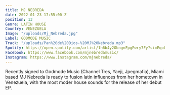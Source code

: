 ```yaml
---
title: MJ NEBREDA
date: 2022-01-23 17:55:00 Z
position: 13
Genre: LATIN HOUSE
Country: VENEZUELA
Image: "/uploads/Mj_Nebreda.jpg"
Label: GODMODE MUSIC
Track: "/uploads/Pan%20de%20Dios-%20MJ%20Nebreda.mp3"
Spotify: https://open.spotify.com/artist/1h6b4y2ObngnFpgEwry7Fy?si=EqoLv1IfRlKxGyjCXIKvlQ
Facebook: https://www.facebook.com/mjnebredamusic/
Instagram: https://www.instagram.com/mjnebreda/
---
```


Recently signed to Godmode Music (Channel Tres, Yaeji, Jpegmafia), Miami based MJ Nebreda is ready to fusion latin influences from her hometown in Venezuela, with the most moder house sounds for the release of her debut EP.